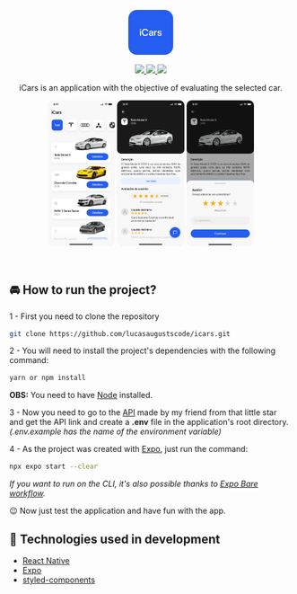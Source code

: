 <p align="center">
  <img src="./.github/brand.svg" width=80/>
</p>


<p align="center">
 <a href="https://www.figma.com/file/QkLVJwjXsbkFrbIrUwd6hL/iCars?node-id=5%3A2">
   <img src="https://img.shields.io/badge/UI-iCars UI-245DEF" />
  </a>
  <a href="https://github.com/Th3Ang3lo/icars-api">
    <img src="https://img.shields.io/badge/API-iCars API-245DEF" />
  </a>
  <a href="https://github.com/lucasaugustscode/todo/blob/main/LICENSE">
   <img src="https://img.shields.io/badge/LICENSE-MIT-245DEF" />
  </a>
</p>


<p align="center">
  iCars is an application with the objective of evaluating the selected car.
</p>

<p float="left" align="center" >
  <img src="./.github/screen-1.png" width="120" />
  <img src="./.github/screen-2.png" width="120" />
    <img src="./.github/screen-3.png" width="120" />
</p>

<br/>

## 🚘 How to run the project?

1 - First you need to clone the repository

```zsh
git clone https://github.com/lucasaugustscode/icars.git
```

2 - You will need to install the project's dependencies with the following command:

```zsh
yarn or npm install
```
**OBS:** You need to have [Node](https://nodejs.org/en/) installed.


3 - Now you need to go to the [API](https://github.com/Th3Ang3lo/icars-api) made by my friend from that little star and get the API link and create a **.env** file in the application's root directory. *(.env.example has the name of the environment variable)*

4 - As the project was created with [Expo](https://expo.dev/), just run the command:

```zsh
npx expo start --clear
```

*If you want to run on the CLI, it's also possible thanks to [Expo Bare workflow](https://docs.expo.dev/introduction/managed-vs-bare/).*

😉 Now just test the application and have fun with the app.

## 🔧 Technologies used in development
- [React Native](https://reactnative.dev/)
- [Expo](https://expo.dev/)
- [styled-components](https://styled-components.com/)
